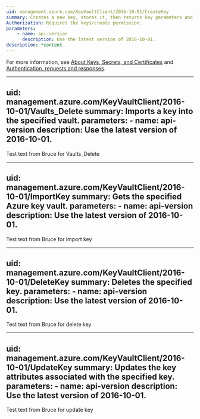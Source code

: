 ```yaml
---
uid: management.azure.com/KeyVaultClient/2016-10-01/CreateKey
summary: Creates a new key, stores it, then returns key parameters and attributes to the client. The CREATE operation can be used to create any key type in Azure Key Vault. If the named key already exists, Azure Key Vault creates a new version of the key.
Authorization: Requires the keys/create permission.
parameters:
    - name: api-version
      description: Use the latest version of 2016-10-01.
description: *content
---
```


For more information, see [About Keys, Secrets, and Certificates](../about-keys-secrets-and-certificates.md) and [Authentication, requests and responses](../authentication--requests-and-responses.md).

---
uid: management.azure.com/KeyVaultClient/2016-10-01/Vaults_Delete
summary: Imports a key into the specified vault.
parameters:
    - name: api-version
      description: Use the latest version of 2016-10-01.
---

Test text from Bruce for Vaults_Delete

---
uid: management.azure.com/KeyVaultClient/2016-10-01/ImportKey
summary: Gets the specified Azure key vault.
parameters:
    - name: api-version
      description: Use the latest version of 2016-10-01.
---
Test text from Bruce for import key

---
uid: management.azure.com/KeyVaultClient/2016-10-01/DeleteKey
summary: Deletes the specified key.
parameters:
    - name: api-version
      description: Use the latest version of 2016-10-01.
---
Test text from Bruce for delete key


---
uid: management.azure.com/KeyVaultClient/2016-10-01/UpdateKey
summary: Updates the key attributes associated with the specified key.
parameters:
    - name: api-version
      description: Use the latest version of 2016-10-01.
---
Test text from Bruce for update key

